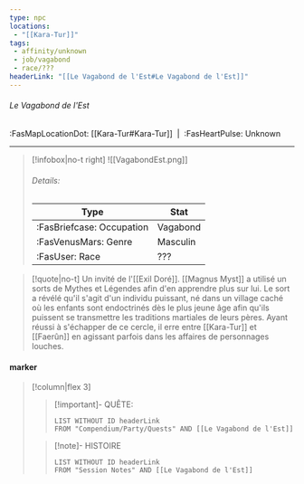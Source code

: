 ```yaml
---
type: npc
locations:
 - "[[Kara-Tur]]"
tags:
 - affinity/unknown
 - job/vagabond
 - race/???
headerLink: "[[Le Vagabond de l'Est#Le Vagabond de l'Est]]"
---
```

###### Le Vagabond de l'Est
<span class="sub2">:FasMapLocationDot: [[Kara-Tur#Kara-Tur]]&nbsp;&nbsp;|&nbsp;&nbsp;:FasHeartPulse: Unknown </span>
___

> [!infobox|no-t right]
> ![[VagabondEst.png]]
> ###### Details:
> | Type | Stat |
> | ---- | ---- |
> | :FasBriefcase: Occupation |  Vagabond |
> | :FasVenusMars: Genre | Masculin |
> | :FasUser: Race | ??? |
<span class="clearfix"></span>

> [!quote|no-t]
>Un invité de l'[[Exil Doré]]. [[Magnus Myst]] a utilisé un sorts de Mythes et Légendes afin d'en apprendre plus sur lui. Le sort a révélé qu'il s'agit d'un individu puissant, né dans un village caché où les enfants sont endoctrinés dès le plus jeune âge afin qu'ils puissent se transmettre les traditions martiales de leurs pères. Ayant réussi à s'échapper de ce cercle, il erre entre [[Kara-Tur]] et [[Faerûn]] en agissant parfois dans les affaires de personnages louches.
#### marker
> [!column|flex 3]
>> [!important]- QUÊTE:
>>```dataview
>>LIST WITHOUT ID headerLink
>>FROM "Compendium/Party/Quests" AND [[Le Vagabond de l'Est]]
>
>>[!note]- HISTOIRE
>>```dataview
>>LIST WITHOUT ID headerLink
>>FROM "Session Notes" AND [[Le Vagabond de l'Est]]
